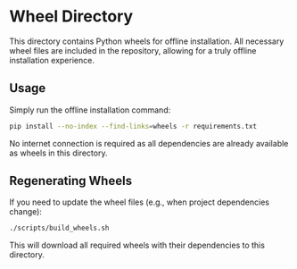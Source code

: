 # Wheel Directory

This directory contains Python wheels for offline installation. All necessary wheel files are included in the repository, allowing for a truly offline installation experience.

## Usage

Simply run the offline installation command:
```bash
pip install --no-index --find-links=wheels -r requirements.txt
```

No internet connection is required as all dependencies are already available as wheels in this directory.

## Regenerating Wheels

If you need to update the wheel files (e.g., when project dependencies change):

```bash
./scripts/build_wheels.sh
```

This will download all required wheels with their dependencies to this directory.